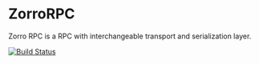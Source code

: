 ZorroRPC
========

Zorro RPC is a RPC with interchangeable transport and serialization layer.

[![Build Status](https://travis-ci.org/wookieb/zorro-rpc.png?branch=master)](https://travis-ci.org/wookieb/zorro-rpc)

